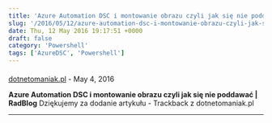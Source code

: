 ```yaml
---
title: 'Azure Automation DSC i montowanie obrazu czyli jak się nie poddawać'
slug: '/2016/05/12/azure-automation-dsc-i-montowanie-obrazu-czyli-jak-sie-nie-poddawac/'
date: Thu, 12 May 2016 19:17:51 +0000
draft: false
category: 'Powershell'
tags: ['AzureDSC', 'Powershell']
---
```



#### 
[dotnetomaniak.pl](http://dotnetomaniak.pl/Azure-Automation-DSC-i-montowanie-obrazu-czyli-jak-sie-nie-poddawac-RadBlog "") - <time datetime="2016-05-12 20:20:37">May 4, 2016</time>

**Azure Automation DSC i montowanie obrazu czyli jak się nie poddawać | RadBlog** Dziękujemy za dodanie artykułu - Trackback z dotnetomaniak.pl
<hr />
